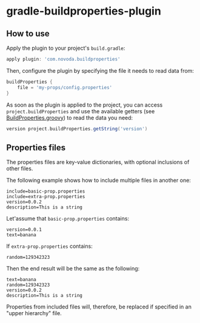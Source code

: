 gradle-buildproperties-plugin
=============================

## How to use

Apply the plugin to your project's `build.gradle`:

```groovy
apply plugin: 'com.novoda.buildproperties'
```

Then, configure the plugin by specifying the file it needs to read data from:

```groovy
buildProperties {
    file = 'my-props/config.properties'
}
```

As soon as the plugin is applied to the project, you can access `project.buildProperties` and use
the available getters (see [BuildProperties.groovy](buildSrc/src/main/groovy/com/novoda/buildproperties/BuildProperties.groovy))
to read the data you need:

```groovy
version project.buildProperties.getString('version')
```

## Properties files

The properties files are key-value dictionaries, with optional inclusions of other files.

The following example shows how to include multiple files in another one:

```properties
include=basic-prop.properties
include=extra-prop.properties
version=0.0.2
description=This is a string
```

Let'assume that `basic-prop.properties` contains:

```properties
version=0.0.1
text=banana
```

If `extra-prop.properties` contains:

```properties
random=129342323
```

Then the end result will be the same as the following:

```properties
text=banana
random=129342323
version=0.0.2
description=This is a string
```

Properties from included files will, therefore, be replaced if specified in an "upper hierarchy" file.
